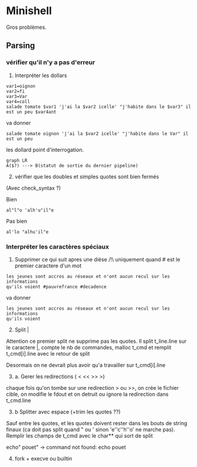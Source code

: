 # Minishell

  

Gros problèmes.

  

## Parsing

  

### vérifier qu'il n'y a pas d'erreur

  

1. Interpréter les dollars

  

```
var1=oignon
var2=fi
var3=Var
var4=coll
salade tomate $var1 'j'ai la $var2 icelle' "j'habite dans le $var3" il est un peu $var4ant
```

va donner
```
salade tomate oignon 'j'ai la $var2 icelle' "j'habite dans le Var" il est un peu
```

  
les dollard point d'interrogation.

```mermaid
graph LR
A($?) ---> B(statut de sortie du dernier pipeline)
```

2. vérifier que les doubles et simples quotes sont bien fermés

(Avec check_syntax ?)

Bien
```
al"l"o 'alh'u"il"e
``` 


Pas bien
```
al'lo "alhu'il"e
``` 

  

### Interpréter les caractères spéciaux

  

1. Supprimer ce qui suit apres une dièse /!\ uniquement quand # est le premier caractere d'un mot

  

```
les jeunes sont accros au réseaux et n'ont aucun recul sur les informations
qu'ils voient #pauvrefrance #decadence
```

va donner
```
les jeunes sont accros au réseaux et n'ont aucun recul sur les informations
qu'ils voient
```

2. Split |

Attention ce premier split ne supprime pas les quotes. Il split t_line.line sur le caractere |, compte le nb de commandes, malloc t_cmd et remplit t_cmd[i].line avec le retour de split

Desormais on ne devrait plus avoir qu'a travailler sur t_cmd[i].line

  

3. a. Gerer les redirections ( < << >> >)

chaque fois qu'on tombe sur une redirection > ou >>, on crée le fichier cible, on modifie le fdout et on detruit ou ignore la redirection dans t_cmd.line

  

3. b Splitter avec espace (+trim les quotes ??)

Sauf entre les quotes, et les quotes doivent rester dans les bouts de string finaux (ca doit pas split quand " ou ' sinon 'e''c''h''o' ne marche pas). Remplir les champs de t_cmd avec le char** qui sort de split

echo" pouet" -> command not found: echo pouet

  

4. fork + execve ou builtin